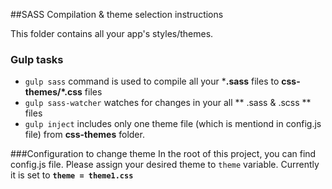 ##SASS Compilation & theme selection instructions

This folder contains all your app's styles/themes. 

### Gulp tasks     
* `gulp sass` command is used to compile all your ***.sass** files to **css-themes/\*.css** files
* `gulp sass-watcher` watches for changes in your all ** .sass & .scss ** files
* `gulp inject` includes only one theme file (which is mentiond in config.js file) from **css-themes** folder. 

###Configuration to change theme
In the root of this project, you can find config.js file. Please assign your desired theme to `theme` variable. Currently it is set to **`theme = theme1.css`**



